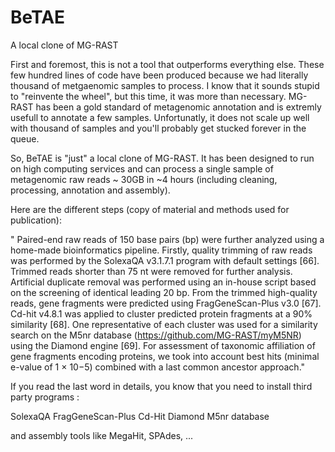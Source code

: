 # BeTAE
A local clone of MG-RAST 

First and foremost, this is not a tool that outperforms everything else. 
These few hundred lines of code have been produced because we had literally thousand of metgaenomic samples to process.
I know that it sounds stupid to "reinvente the wheel", but this time, it was more than necessary. MG-RAST has been a gold standard of metagenomic annotation and is extremly usefull to annotate a few samples. Unfortunatly, it does not scale up well with thousand of samples and you'll probably get stucked forever in the queue.

So, BeTAE is "just" a local clone of MG-RAST. It has been designed to run on high computing services and can process a single sample of metagenomic raw reads ~ 30GB in ~4 hours (including cleaning, processing, annotation and assembly).

Here are the different steps (copy of material and methods used for publication):

" Paired-end raw reads of 150 base pairs (bp) were further analyzed using a home-made bioinformatics pipeline. Firstly, quality trimming of raw reads was performed by the SolexaQA v3.1.7.1 program with default settings [66]. Trimmed reads shorter than 75 nt were removed for further analysis. Artificial duplicate removal was performed using an in-house script based on the screening of identical leading 20 bp. From the trimmed high-quality reads, gene fragments were predicted using FragGeneScan-Plus v3.0 [67]. Cd-hit v4.8.1 was applied to cluster predicted protein fragments at a 90% similarity [68]. One representative of each cluster was used for a similarity search on the M5nr database (https://github.com/MG-RAST/myM5NR) using the Diamond engine [69]. For assessment of taxonomic affiliation of gene fragments encoding proteins, we took into account best hits (minimal e-value of 1 × 10−5) combined with a last common ancestor approach."

If you read the last word in details, you know that you need to install third party programs :

  SolexaQA
  FragGeneScan-Plus
  Cd-Hit
  Diamond
  M5nr database
  
  and assembly tools like MegaHit, SPAdes, ...
  
